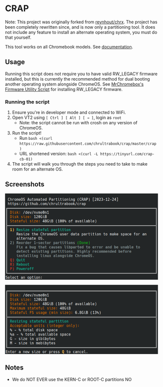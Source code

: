 # CRAP

Note: This project was originally forked from [reynhout/chrx](https://github.com/reynhout/chrx).
The project has been completely rewritten since, and is now only a partitioning tool.
It does not include any feature to install an alternate operating system, you must do that yourself.

This tool works on all Chromebook models. See [documentation](https://chrultrabook.github.io/docs/docs/firmware/supported-devices.html).

## Usage

Running this script does not require you to have valid RW_LEGACY firmware installed,
but this is currently the recommended method for dual booting another operating system alongside ChromeOS.
See [MrChromebox's Firmware Utility Script](https://mrchromebox.tech/#fwscript) for installing RW_LEGACY firmware.

### Running the script

1. Ensure you're in developer mode and connected to WiFi.
2. Open VT2 using `[ Ctrl ] [ Alt ] [ → ]`, login as `root`
	- Note: the script cannot be run with crosh on any version of ChromeOS.
3. Run the script!
	- Run `bash <(curl https://raw.githubusercontent.com/chrultrabook/crap/master/crap)`
	- URL shortened version: `bash <(curl -L https://tinyurl.com/crap-cb-01)`
4. The script will walk you through the steps you need to take to make room for an alternate OS.

## Screenshots

![Screenshot - CRAP - main menu](/screenshots/screenshot01.png)

![Screenshot - CRAP - resizing stateful partition](/screenshots/screenshot02.png)

## Notes

* We do NOT EVER use the KERN-C or ROOT-C partitions NO
